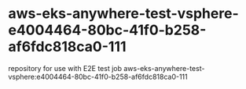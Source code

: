 # aws-eks-anywhere-test-vsphere-e4004464-80bc-41f0-b258-af6fdc818ca0-111
repository for use with E2E test job aws-eks-anywhere-test-vsphere:e4004464-80bc-41f0-b258-af6fdc818ca0-111
